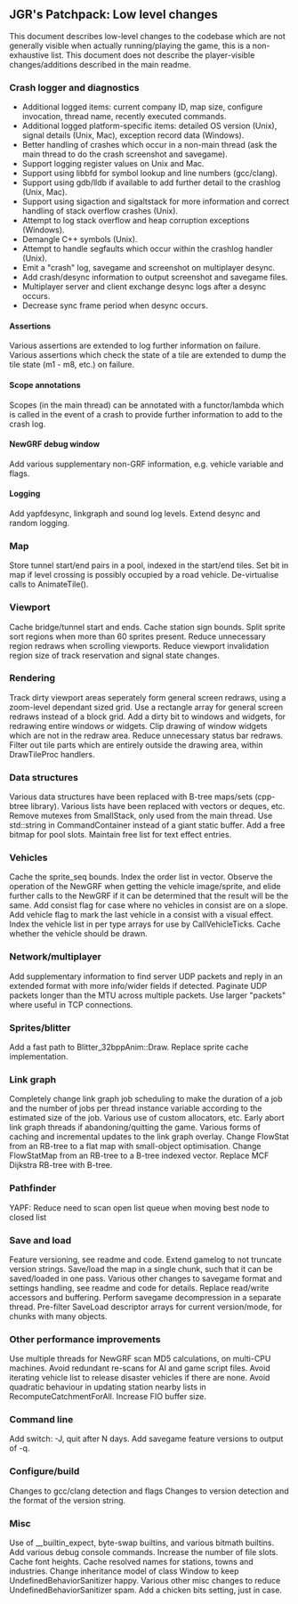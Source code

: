 ## JGR's Patchpack: Low level changes

This document describes low-level changes to the codebase which are not generally visible when actually running/playing the game, this is a non-exhaustive list.
This document does not describe the player-visible changes/additions described in the main readme.

### Crash logger and diagnostics

* Additional logged items: current company ID, map size, configure invocation, thread name, recently executed commands.
* Additional logged platform-specific items: detailed OS version (Unix), signal details (Unix, Mac), exception record data (Windows).
* Better handling of crashes which occur in a non-main thread (ask the main thread to do the crash screenshot and savegame).
* Support logging register values on Unix and Mac.
* Support using libbfd for symbol lookup and line numbers (gcc/clang).
* Support using gdb/lldb if available to add further detail to the crashlog (Unix, Mac).
* Support using sigaction and sigaltstack for more information and correct handling of stack overflow crashes (Unix).
* Attempt to log stack overflow and heap corruption exceptions (Windows).
* Demangle C++ symbols (Unix).
* Attempt to handle segfaults which occur within the crashlog handler (Unix).
* Emit a "crash" log, savegame and screenshot on multiplayer desync.
* Add crash/desync information to output screenshot and savegame files.
* Multiplayer server and client exchange desync logs after a desync occurs.
* Decrease sync frame period when desync occurs.

#### Assertions

Various assertions are extended to log further information on failure.
Various assertions which check the state of a tile are extended to dump the tile state (m1 - m8, etc.) on failure.

#### Scope annotations

Scopes (in the main thread) can be annotated with a functor/lambda which is called in the event of a crash to provide further information to add to the crash log.

#### NewGRF debug window

Add various supplementary non-GRF information, e.g. vehicle variable and flags.

#### Logging

Add yapfdesync, linkgraph and sound log levels.
Extend desync and random logging.

### Map

Store tunnel start/end pairs in a pool, indexed in the start/end tiles.
Set bit in map if level crossing is possibly occupied by a road vehicle.
De-virtualise calls to AnimateTile().

### Viewport

Cache bridge/tunnel start and ends.
Cache station sign bounds.
Split sprite sort regions when more than 60 sprites present.
Reduce unnecessary region redraws when scrolling viewports.
Reduce viewport invalidation region size of track reservation and signal state changes.

### Rendering

Track dirty viewport areas seperately form general screen redraws, using a zoom-level dependant sized grid.
Use a rectangle array for general screen redraws instead of a block grid.
Add a dirty bit to windows and widgets, for redrawing entire windows or widgets.
Clip drawing of window widgets which are not in the redraw area.
Reduce unnecessary status bar redraws.
Filter out tile parts which are entirely outside the drawing area, within DrawTileProc handlers.

### Data structures

Various data structures have been replaced with B-tree maps/sets (cpp-btree library).
Various lists have been replaced with vectors or deques, etc.
Remove mutexes from SmallStack, only used from the main thread.
Use std::string in CommandContainer instead of a giant static buffer.
Add a free bitmap for pool slots.
Maintain free list for text effect entries.

### Vehicles

Cache the sprite_seq bounds.
Index the order list in vector.
Observe the operation of the NewGRF when getting the vehicle image/sprite, and elide further calls to the NewGRF if it can be determined that the result will be the same.
Add consist flag for case where no vehicles in consist are on a slope.
Add vehicle flag to mark the last vehicle in a consist with a visual effect.
Index the vehicle list in per type arrays for use by CallVehicleTicks.
Cache whether the vehicle should be drawn.

### Network/multiplayer

Add supplementary information to find server UDP packets and reply in an extended format with more info/wider fields if detected.
Paginate UDP packets longer than the MTU across multiple packets.
Use larger "packets" where useful in TCP connections.

### Sprites/blitter

Add a fast path to Blitter_32bppAnim::Draw.
Replace sprite cache implementation.

### Link graph

Completely change link graph job scheduling to make the duration of a job and the number of jobs per thread instance variable according to the estimated size of the job.
Various use of custom allocators, etc.
Early abort link graph threads if abandoning/quitting the game.
Various forms of caching and incremental updates to the link graph overlay.
Change FlowStat from an RB-tree to a flat map with small-object optimisation.
Change FlowStatMap from an RB-tree to a B-tree indexed vector.
Replace MCF Dijkstra RB-tree with B-tree.

### Pathfinder

YAPF: Reduce need to scan open list queue when moving best node to closed list

### Save and load

Feature versioning, see readme and code.
Extend gamelog to not truncate version strings.
Save/load the map in a single chunk, such that it can be saved/loaded in one pass.
Various other changes to savegame format and settings handling, see readme and code for details.
Replace read/write accessors and buffering.
Perform savegame decompression in a separate thread.
Pre-filter SaveLoad descriptor arrays for current version/mode, for chunks with many objects.

### Other performance improvements

Use multiple threads for NewGRF scan MD5 calculations, on multi-CPU machines.
Avoid redundant re-scans for AI and game script files.
Avoid iterating vehicle list to release disaster vehicles if there are none.
Avoid quadratic behaviour in updating station nearby lists in RecomputeCatchmentForAll.
Increase FIO buffer size.

### Command line

Add switch: -J, quit after N days.
Add savegame feature versions to output of -q.

### Configure/build

Changes to gcc/clang detection and flags
Changes to version detection and the format of the version string.

### Misc

Use of __builtin_expect, byte-swap builtins, and various bitmath builtins.
Add various debug console commands.
Increase the number of file slots.
Cache font heights.
Cache resolved names for stations, towns and industries.
Change inheritance model of class Window to keep UndefinedBehaviorSanitizer happy.
Various other misc changes to reduce UndefinedBehaviorSanitizer spam.
Add a chicken bits setting, just in case.
